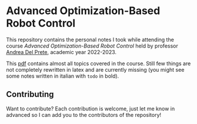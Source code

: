 # Advanced Optimization-Based Robot Control

This repository contains the personal notes I took while attending the course _Advanced Optimization-Based Robot Control_ held by professor [Andrea Del Prete](https://webapps.unitn.it/du/it/Persona/PER0197808/Didattica), academic year 2022-2023.

This [pdf](notes.pdf) contains almost all topics covered in the course. Still few things are not completely rewritten in latex and are currently missing (you might see some notes written in italian with `todo` in bold).

## Contributing

Want to contribute? Each contribution is welcome, just let me know in advanced so I can add you to the contributors of the repository!

